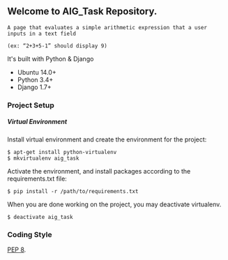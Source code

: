 ## Welcome to AIG_Task Repository.
```
A page that evaluates a simple arithmetic expression that a user inputs in a text field 
```
```
(ex: “2+3+5-1” should display 9)
```

It's built with Python & Django
* Ubuntu 14.0+
* Python 3.4+
* Django 1.7+

### Project Setup
##### Virtual Environment

Install virtual environment and create the environment for the project:
```
$ apt-get install python-virtualenv
$ mkvirtualenv aig_task
```

Activate the environment, and install packages according to the requirements.txt file:
```
$ pip install -r /path/to/requirements.txt
```

When you are done working on the project, you may deactivate virtualenv.
```
$ deactivate aig_task
```

### Coding Style
[PEP 8](https://www.python.org/dev/peps/pep-0008/).
